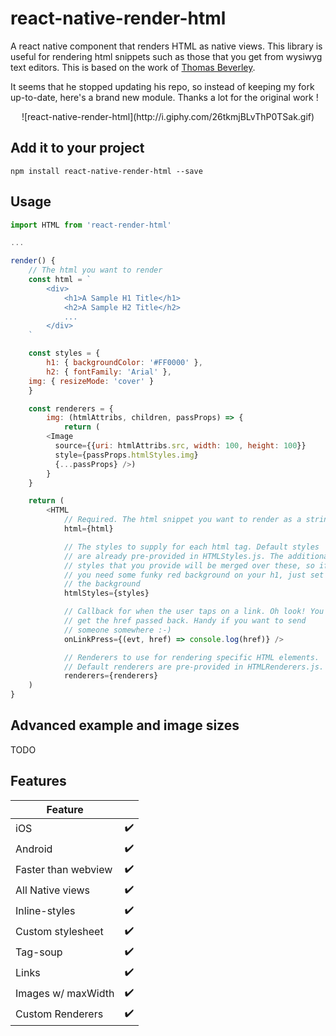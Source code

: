 # react-native-render-html

A react native component that renders HTML as native views. This library is useful for rendering html snippets such as those that you get from wysiwyg text editors.
This is based on the work of [Thomas Beverley](https://github.com/Thomas101).

It seems that he stopped updating his repo, so instead of keeping my fork up-to-date, here's a brand new module. Thanks a lot for the original work !

<center>![react-native-render-html](http://i.giphy.com/26tkmjBLvThP0TSak.gif)</center>

## Add it to your project

```
npm install react-native-render-html --save
```

## Usage

```js
import HTML from 'react-render-html'

...

render() {
	// The html you want to render
	const html = `
		<div>
			<h1>A Sample H1 Title</h1>
			<h2>A Sample H2 Title</h2>
			...
		</div>
	`

	const styles = {
		h1: { backgroundColor: '#FF0000' },
		h2: { fontFamily: 'Arial' },
    img: { resizeMode: 'cover' }
	}

	const renderers = {
	 	img: (htmlAttribs, children, passProps) => {
	 		return (
        <Image
          source={{uri: htmlAttribs.src, width: 100, height: 100}}
          style={passProps.htmlStyles.img}
          {...passProps} />)
	 	}
	}

	return (
		<HTML
			// Required. The html snippet you want to render as a string
			html={html}

			// The styles to supply for each html tag. Default styles
			// are already pre-provided in HTMLStyles.js. The additional
			// styles that you provide will be merged over these, so if
			// you need some funky red background on your h1, just set
			// the background
			htmlStyles={styles}

			// Callback for when the user taps on a link. Oh look! You
			// get the href passed back. Handy if you want to send
			// someone somewhere :-)
			onLinkPress={(evt, href) => console.log(href)} />

			// Renderers to use for rendering specific HTML elements.
			// Default renderers are pre-provided in HTMLRenderers.js.
			renderers={renderers}
	)
}
```

## Advanced example and image sizes

TODO

## Features

| Feature | |
| ------------- | ------------- |
| iOS  | ✔️ |
| Android  | ✔️ |
| Faster than webview  | ✔️ |
| All Native views  | ✔️ |
| Inline-styles  | ✔️ |
| Custom stylesheet  | ✔️ |
| Tag-soup  | ✔️ |
| Links  | ✔️ |
| Images w/ maxWidth | ✔️ |
| Custom Renderers  | ✔️ |
